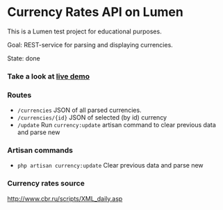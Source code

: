 # Currency Rates API on Lumen
This is a Lumen test project for educational purposes.

Goal: REST-service for parsing and displaying currencies.

State: done

### Take a look at [live demo][demo]

### Routes 
- `/currencies` JSON of all parsed currencies.
- `/currencies/{id}` JSON of selected (by id) currency
- `/update` Run `currency:update` artisan command to clear previous data and parse new

### Artisan commands
- `php artisan currency:update` Clear previous data and parse new 

### Currency rates source
http://www.cbr.ru/scripts/XML_daily.asp


[demo]: http://217.16.18.253/lumen-rates
